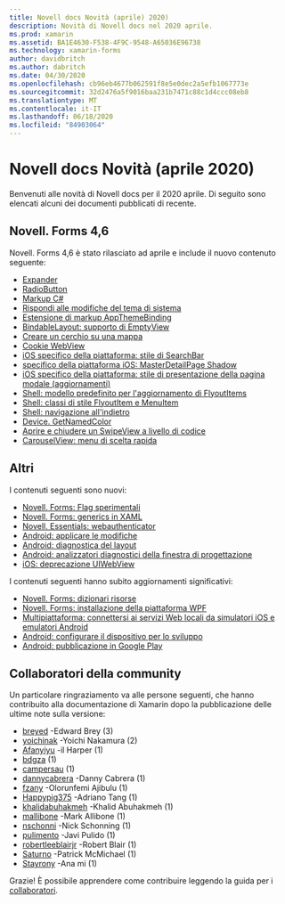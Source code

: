 ```yaml
---
title: Novell docs Novità (aprile) 2020)
description: Novità di Novell docs nel 2020 aprile.
ms.prod: xamarin
ms.assetid: BA1E4630-F538-4F9C-9548-A65036E96738
ms.technology: xamarin-forms
author: davidbritch
ms.author: dabritch
ms.date: 04/30/2020
ms.openlocfilehash: cb96eb4677b062591f8e5e0dec2a5efb1067773e
ms.sourcegitcommit: 32d2476a5f9016baa231b7471c88c1d4ccc08eb8
ms.translationtype: MT
ms.contentlocale: it-IT
ms.lasthandoff: 06/18/2020
ms.locfileid: "84903064"
---
```

# <a name="xamarin-docs-whats-new-april-2020"></a>Novell docs Novità (aprile 2020)

Benvenuti alle novità di Novell docs per il 2020 aprile. Di seguito sono elencati alcuni dei documenti pubblicati di recente.

## <a name="xamarinforms-46"></a>Novell. Forms 4,6

Novell. Forms 4,6 è stato rilasciato ad aprile e include il nuovo contenuto seguente:

- [Expander](~/xamarin-forms/user-interface/expander.md)
- [RadioButton](~/xamarin-forms/user-interface/radiobutton.md)
- [Markup C#](~/xamarin-forms/user-interface/csharp-markup.md)
- [Rispondi alle modifiche del tema di sistema](~/xamarin-forms/user-interface/theming/system-theme-changes.md)
- [Estensione di markup AppThemeBinding](~/xamarin-forms/xaml/markup-extensions/consuming.md#appthemebinding-markup-extension)
- [BindableLayout: supporto di EmptyView](~/xamarin-forms/user-interface/layouts/bindable-layouts.md)
- [Creare un cerchio su una mappa](~/xamarin-forms/user-interface/map/polygons.md#create-a-circle)
- [Cookie WebView](~/xamarin-forms/user-interface/webview.md#cookies)
- [iOS specifico della piattaforma: stile di SearchBar](~/xamarin-forms/platform/ios/searchbar-style.md)
- [specifico della piattaforma iOS: MasterDetailPage Shadow](~/xamarin-forms/platform/ios/masterdetailpage-shadow.md)
- [iOS specifico della piattaforma: stile di presentazione della pagina modale (aggiornamenti)](~/xamarin-forms/platform/ios/page-presentation-style.md)
- [Shell: modello predefinito per l'aggiornamento di FlyoutItems](~/xamarin-forms/app-fundamentals/shell/flyout.md#default-template-for-flyoutitems)
- [Shell: classi di stile FlyoutItem e MenuItem](~/xamarin-forms/app-fundamentals/shell/flyout.md#flyoutitem-and-menuitem-style-classes)
- [Shell: navigazione all'indietro](~/xamarin-forms/app-fundamentals/shell/navigation.md#backwards-navigation)
- [Device. GetNamedColor](~/xamarin-forms/platform/device.md#devicegetnamedcolor)
- [Aprire e chiudere un SwipeView a livello di codice](~/xamarin-forms/user-interface/swipeview.md#open-and-close-a-swipeview-programmatically)
- [CarouselView: menu di scelta rapida](~/xamarin-forms/user-interface/carouselview/populate-data.md#context-menus)

## <a name="other"></a>Altri

I contenuti seguenti sono nuovi:

- [Novell. Forms: Flag sperimentali](~/xamarin-forms/internals/experimental-flags.md)
- [Novell. Forms: generics in XAML](~/xamarin-forms/xaml/generics.md)
- [Novell. Essentials: webauthenticator](~/essentials/web-authenticator.md?context=xamarin%2Fxamarin-forms)
- [Android: applicare le modifiche](~/android/deploy-test/apply-changes.md)
- [Android: diagnostica del layout](~/android/user-interface/android-designer/diagnostics.md)
- [Android: analizzatori diagnostici della finestra di progettazione](~/android/user-interface/android-designer/diagnostic-analyzers.md)
- [iOS: deprecazione UIWebView](~/ios/user-interface/controls/webview.md#uiwebview-deprecation)

I contenuti seguenti hanno subito aggiornamenti significativi:

- [Novell. Forms: dizionari risorse](~/xamarin-forms/xaml/resource-dictionaries.md)
- [Novell. Forms: installazione della piattaforma WPF](~/xamarin-forms/platform/other/wpf.md)
- [Multipiattaforma: connettersi ai servizi Web locali da simulatori iOS e emulatori Android](~/cross-platform/deploy-test/connect-to-local-web-services.md)
- [Android: configurare il dispositivo per lo sviluppo](~/android/get-started/installation/set-up-device-for-development.md)
- [Android: pubblicazione in Google Play](~/android/deploy-test/publishing/publishing-to-google-play/index.md)

## <a name="community-contributors"></a>Collaboratori della community

Un particolare ringraziamento va alle persone seguenti, che hanno contribuito alla documentazione di Xamarin dopo la pubblicazione delle ultime note sulla versione:

- [breyed](https://github.com/breyed) -Edward Brey (3)
- [yoichinak](https://github.com/yoichinak) -Yoichi Nakamura (2)
- [Afanyiyu](https://github.com/Afanyiyu) -il Harper (1)
- [bdgza](https://github.com/bdgza) (1)
- [campersau](https://github.com/campersau) (1)
- [dannycabrera](https://github.com/dannycabrera) -Danny Cabrera (1)
- [fzany](https://github.com/fzany) -Olorunfemi Ajibulu (1)
- [Happypig375](https://github.com/Happypig375) -Adriano Tang (1)
- [khalidabuhakmeh](https://github.com/khalidabuhakmeh) -Khalid Abuhakmeh (1)
- [mallibone](https://github.com/mallibone) -Mark Allibone (1)
- [nschonni](https://github.com/nschonni) -Nick Schonning (1)
- [pulimento](https://github.com/pulimento) -Javi Pulido (1)
- [robertleeblairjr](https://github.com/robertleeblairjr) -Robert Blair (1)
- [Saturno](https://github.com/Saturn) -Patrick McMichael (1)
- [Stayrony](https://github.com/Stayrony) -Ana mi (1)

Grazie! È possibile apprendere come contribuire leggendo la guida per i [collaboratori](https://github.com/MicrosoftDocs/xamarin-docs/blob/live/CONTRIBUTING.md).
